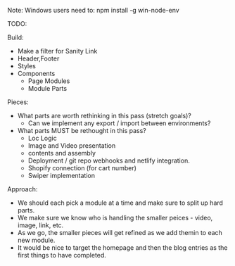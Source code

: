 Note: Windows users need to:
npm install -g win-node-env

TODO:

Build:

- Make a filter for Sanity Link
- Header,Footer
- Styles
- Components
  - Page Modules
  - Module Parts

Pieces:

- What parts are worth rethinking in this pass (stretch goals)?
  - Can we implement any export / import between environments?
- What parts MUST be rethought in this pass?
  - Loc Logic
  - Image and Video presentation
  - <head> contents and assembly
  - Deployment / git repo webhooks and netlify integration.
  - Shopify connection (for cart number)
  - Swiper implementation

Approach:

- We should each pick a module at a time and make sure to split up hard parts.
- We make sure we know who is handling the smaller peices - video, image, link, etc.
- As we go, the smaller pieces will get refined as we add themin to each new module.
- It would be nice to target the homepage and then the blog entries as the first things to have completed.
